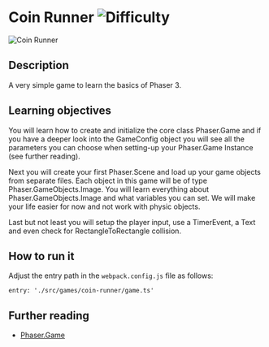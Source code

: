 # Coin Runner ![Difficulty](https://img.shields.io/badge/Difficulty-Beginner-green.svg)

![Coin Runner](https://github.com/digitsensitive/phaser3-typescript/blob/master/src/games/coin-runner/assets/github/coin-runner.png)

## Description

A very simple game to learn the basics of Phaser 3.

## Learning objectives

You will learn how to create and initialize the core class Phaser.Game and
if you have a deeper look into the GameConfig object you will see all the
parameters you can choose when setting-up your Phaser.Game Instance (see further reading).

Next you will create your first Phaser.Scene and load up your game objects from
separate files. Each object in this game will be of type Phaser.GameObjects.Image.
You will learn everything about Phaser.GameObjects.Image and
what variables you can set. We will make your life easier for now and not work
with physic objects.

Last but not least you will setup the player input, use a TimerEvent, a Text
and even check for RectangleToRectangle collision.

## How to run it

Adjust the entry path in the `webpack.config.js` file as follows:
```
entry: './src/games/coin-runner/game.ts'
```

## Further reading

* [Phaser.Game](https://github.com/digitsensitive/phaser3-typescript/blob/master/references/phaser-game.md)
